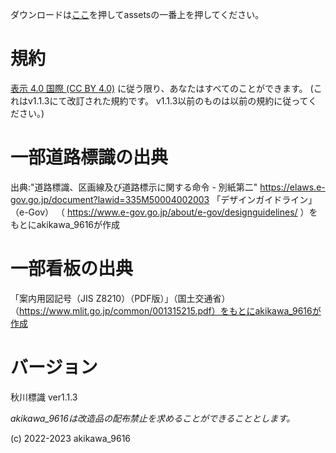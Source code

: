 ダウンロードは[ここ](https://github.com/akikawaken/akikawahyousiki/releases/tag/v1.1.3 "ahaha")を押してassetsの一番上を押してください。

# 規約

[表示 4.0 国際 (CC BY 4.0)](https://creativecommons.org/licenses/by/4.0/deed.ja "ライセンスページに飛ぶ") に従う限り、あなたはすべてのことができます。
(これはv1.1.3にて改訂された規約です。 v1.1.3以前のものは以前の規約に従ってください。)

# 一部道路標識の出典
出典:"道路標識、区画線及び道路標示に関する命令 - 別紙第二" https://elaws.e-gov.go.jp/document?lawid=335M50004002003
「デザインガイドライン」（e-Gov） （ https://www.e-gov.go.jp/about/e-gov/designguidelines/ ）をもとにakikawa_9616が作成

# 一部看板の出典
「案内用図記号（JIS Z8210）（PDF版）」（国土交通省） （https://www.mlit.go.jp/common/001315215.pdf）をもとにakikawa_9616が作成

# バージョン

秋川標識 ver1.1.3

*akikawa_9616は改造品の配布禁止を求めることができることとします。*

(c) 2022-2023 akikawa_9616
